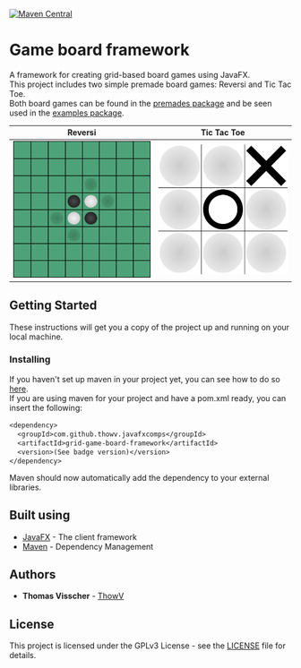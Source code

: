 [![Maven Central](https://maven-badges.herokuapp.com/maven-central/com.github.thowv.javafxcomps/grid-game-board-framework/badge.svg)](https://maven-badges.herokuapp.com/maven-central/com.github.thowv.javafxcomps/grid-game-board-framework)

# Game board framework

A framework for creating grid-based board games using JavaFX.  
This project includes two simple premade board games: Reversi and Tic Tac Toe.  
Both board games can be found in the [premades package](https://github.com/ThowV/game-board-framework/tree/master/src/main/java/com/thowv/javafxgridgameboard/premades) and be seen used in the [examples package](https://github.com/ThowV/game-board-framework/tree/master/src/main/java/com/thowv/javafxgridgameboard/examples).

Reversi | Tic Tac Toe
---|---
![](resources/reversi-example.png) | ![](resources/tttoe-example.png)

## Getting Started

These instructions will get you a copy of the project up and running on your local machine.

### Installing

If you haven't set up maven in your project yet, you can see how to do so [here](https://www.tutorialspoint.com/maven/maven_environment_setup.htm).  
If you are using maven for your project and have a pom.xml ready, you can insert the following:

```
<dependency>
  <groupId>com.github.thowv.javafxcomps</groupId>
  <artifactId>grid-game-board-framework</artifactId>
  <version>(See badge version)</version>
</dependency>
```

Maven should now automatically add the dependency to your external libraries.

## Built using 

* [JavaFX](https://openjfx.io/) - The client framework
* [Maven](https://maven.apache.org/) - Dependency Management

## Authors

* **Thomas Visscher** - [ThowV](https://github.com/ThowV)

## License

This project is licensed under the GPLv3 License - see the [LICENSE](LICENSE) file for details.
